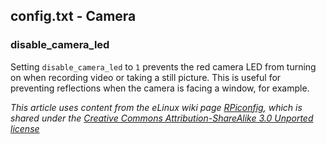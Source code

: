 ## config.txt - Camera

### disable_camera_led

Setting `disable_camera_led` to `1` prevents the red camera LED from turning on when recording video or taking a still picture. This is useful for preventing reflections when the camera is facing a window, for example.





*This article uses content from the eLinux wiki page [RPiconfig](http://elinux.org/RPiconfig), which is shared under the [Creative Commons Attribution-ShareAlike 3.0 Unported license](http://creativecommons.org/licenses/by-sa/3.0/)*
